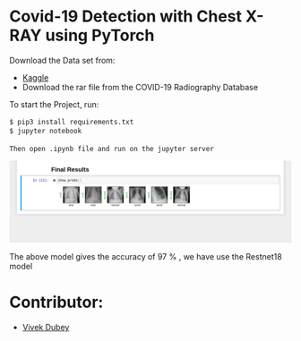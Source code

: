Covid-19 Detection with Chest X-RAY using PyTorch
=================================================

Download the Data set from:

- [Kaggle](https://www.kaggle.com/tawsifurrahman/covid19-radiography-database)
- Download the rar file from the COVID-19 Radiography Database

To start the Project, run:

    $ pip3 install requirements.txt
    $ jupyter notebook
    
    Then open .ipynb file and run on the jupyter server


![screenshot](img/output.png)


The above model gives the accuracy of 97 % , we have use the Restnet18 model

Contributor:
==

- [Vivek Dubey](http://github.com/VivekCR7)